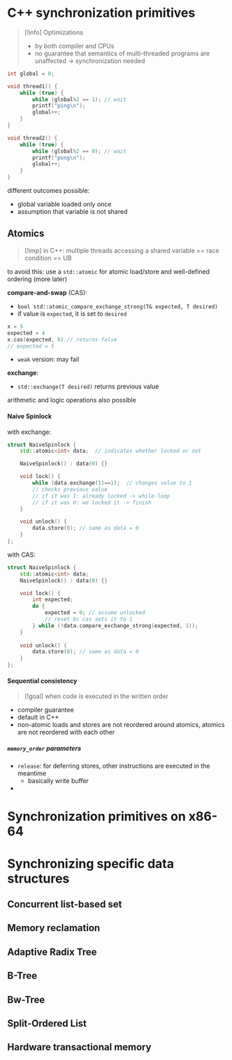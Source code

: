 # C++ synchronization primitives

>[!info] Optimizations
>- by both compiler and CPUs
>- no guarantee that semantics of multi-threaded programs are unaffected -> synchronization needed

```cpp
int global = 0;

void thread1() {
	while (true) {
		while (global%2 == 1); // wait
		printf("ping\n");
		global++;
	}
}

void thread2() {
	while (true) {
		while (global%2 == 0); // wait
		printf("pong\n");
		global++;
	}
}
```

different outcomes possible:
- global variable loaded only once
- assumption that variable is not shared

## Atomics

>[!imp] in C++: multiple threads accessing a shared variable == race condition == UB

to avoid this: use a `std::atomic` for atomic load/store and well-defined ordering (more later)

**compare-and-swap** (CAS): 
- `bool std::atomic_compare_exchange_strong(T& expected, T desired)`
- if value is `expected`, it is set to `desired`

```cpp
x = 5
expected = 4
x.cas(expected, 6) // returns false
// expected = 5
```

- `weak` version: may fail

**exchange**:
- `std::exchange(T desired)` returns previous value

arithmetic and logic operations also possible

#### Naive Spinlock

with exchange:

```cpp
struct NaiveSpinlock {
	std::atomic<int> data;  // indicates whether locked or not

	NaiveSpinlock() : data(0) {}

	void lock() {
		while (data.exchange(1)==1);  // changes value to 1
		// checks previous value
		// if it was 1: already locked -> while-loop
		// if it was 0: we locked it -> finish
	}

	void unlock() {
		data.store(0); // same as data = 0
	}
};
```

with CAS:

```cpp
struct NaiveSpinlock {
	std::atomic<int> data;
	NaiveSpinlock() : data(0) {}

	void lock() {
		int expected;
		do {
			expected = 0; // assume unlocked
			// reset bc cas sets it to 1
		} while (!data.compare_exchange_strong(expected, 1));
	}
	
	void unlock() {
		data.store(0); // same as data = 0
	}
};
```

#### Sequential consistency

>[!goal] when code is executed in the written order

- compiler guarantee
- default in C++
- non-atomic loads and stores are not reordered around atomics, atomics are not reordered with each other

##### `memory_order` parameters
- `release`: for deferring stores, other instructions are executed in the meantime
	- basically write buffer
- 


# Synchronization primitives on x86-64



# Synchronizing specific data structures
## Concurrent list-based set


## Memory reclamation



## Adaptive Radix Tree


## B-Tree



## Bw-Tree



## Split-Ordered List



## Hardware transactional memory